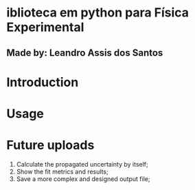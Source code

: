 # **iblioteca em python para Física Experimental** 
## Made by: Leandro Assis dos Santos

# Introduction

# Usage

# Future uploads

1. Calculate the propagated uncertainty by itself;
2. Show the fit metrics and results;
3. Save a more complex and designed output file;
